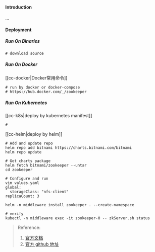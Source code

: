#### Introduction
...


#### Deployment
##### Run On Binaries
```shell
# download source

```

##### Run On Docker
[[cc-docker|Docker常用命令]]
```shell
# run by docker or docker-compose
# https://hub.docker.com/_/zookeeper
```

##### Run On Kubernetes
[[cc-k8s|deploy by kubernetes manifest]]
```shell
# 
```

[[cc-helm|deploy by helm]]
```shell
# Add and update repo
helm repo add bitnami https://charts.bitnami.com/bitnami
helm repo update

# Get charts package
helm fetch bitnami/zookeeper --untar 
cd zookeeper

# Configure and run
vim values.yaml
global:
  storageClass: "nfs-client"
replicaCount: 3

helm -n middleware install zookeeper . --create-namespace 

# verify
kubectl -n middleware exec -it zookeeper-0 -- zkServer.sh status  
```



> Reference:
> 1. [官方文档](https://www.kubesphere.io/zh/)
> 2. [官方 github 地址](https://github.com/kubesphere/kubesphere)
